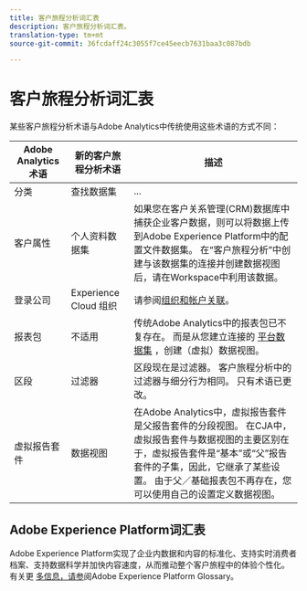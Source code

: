 ```yaml
---
title: 客户旅程分析词汇表
description: 客户旅程分析词汇表。
translation-type: tm+mt
source-git-commit: 36fcdaff24c3055f7ce45eecb7631baa3c087bdb

---
```



# 客户旅程分析词汇表

某些客户旅程分析术语与Adobe Analytics中传统使用这些术语的方式不同：

| Adobe Analytics术语 | 新的客户旅程分析术语 | 描述 |
|---|---|---|
| 分类 | 查找数据集 | ... |
| 客户属性 | 个人资料数据集 | 如果您在客户关系管理(CRM)数据库中捕获企业客户数据，则可以将数据上传到Adobe Experience Platform中的配置文件数据集。 在“客户旅程分析”中创建与该数据集的连接并创建数据视图后，请在Workspace中利用该数据。 |
| 登录公司 | Experience Cloud 组织 | 请参阅[组织和帐户关联](https://docs.adobe.com/content/help/en/core-services/interface/manage-users-and-products/organizations.html#topic_C31CB834F109465A82ED57FF0563B3F1)。 |
| 报表包 | 不适用 | 传统Adobe Analytics中的报表包已不复存在。 而是从您建立连接的 [平台数据集](/help/data-views/create-dataview.md) ，创建（虚拟）数据视图。 |
| 区段 | 过滤器 | 区段现在是过滤器。 客户旅程分析中的过滤器与细分行为相同。 只有术语已更改。 |
| 虚拟报告套件 | 数据视图 | 在Adobe Analytics中，虚拟报告套件是父报告套件的分段视图。 在CJA中，虚拟报告套件与数据视图的主要区别在于，虚拟报告套件是“基本”或“父”报告套件的子集，因此，它继承了某些设置。 由于父／基础报表包不再存在，您可以使用自己的设置定义数据视图。 |

## Adobe Experience Platform词汇表

Adobe Experience Platform实现了企业内数据和内容的标准化、支持实时消费者档案、支持数据科学并加快内容速度，从而推动整个客户旅程中的体验个性化。
有关更 [多信息，请参](https://www.adobe.io/apis/experienceplatform/home/services/acp-glossary.html)阅Adobe Experience Platform Glossary。
